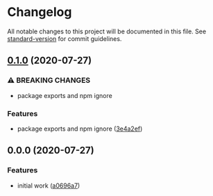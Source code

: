 # Changelog

All notable changes to this project will be documented in this file. See [standard-version](https://github.com/conventional-changelog/standard-version) for commit guidelines.

## [0.1.0](https://github.com/wesleytodd/fs-test-fixtures/compare/v0.0.0...v0.1.0) (2020-07-27)


### ⚠ BREAKING CHANGES

* package exports and npm ignore

### Features

* package exports and npm ignore ([3e4a2ef](https://github.com/wesleytodd/fs-test-fixtures/commit/3e4a2efd4c749437f44d98e1aa1662e95b9e16f3))

## 0.0.0 (2020-07-27)


### Features

* initial work ([a0696a7](https://github.com/wesleytodd/fs-test-fixtures/commit/a0696a7ca30afe0dedfda21109056b4e6733a991))
